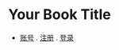 # Your Book Title

- [账号](content/账号/README.md)
  . [注册](content/账号/注册.md)
  . [登录](content/账号/登录.md)
